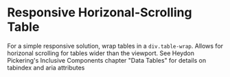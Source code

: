 # Responsive Horizonal-Scrolling Table

For a simple responsive solution, wrap tables in a `div.table-wrap`. Allows for horizonal scrolling for tables wider than the viewport. See Heydon Pickering's Inclusive Components chapter "Data Tables" for details on tabindex and aria attributes